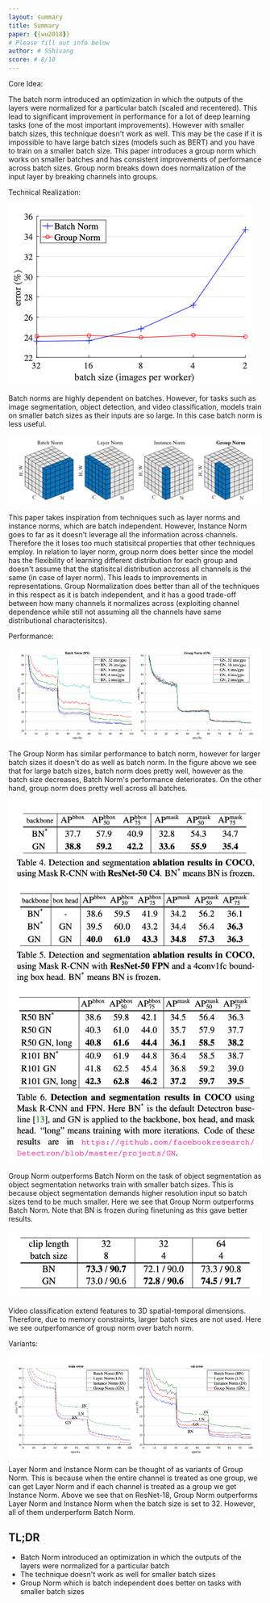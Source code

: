 ```yaml
---
layout: summary
title: Summary
paper: {{wu2018}}
# Please fill out info below
author: # SShivang
score: # 8/10
---
```


Core Idea:

The batch norm introduced an optimization in which the outputs of the layers were normalized for a particular batch (scaled and recentered). This lead to significant improvement in performance for a lot of deep learning tasks (one of the most important improvements). However with smaller batch sizes, this technique doesn't work as well. This may be the case if it is impossible to have large batch sizes (models such as BERT) and you have to train on a smaller batch size. This paper introduces a group norm which works on smaller batches and has consistent improvements of performance across batch sizes. Group norm breaks down does normalization of the input layer by breaking channels into groups.

Technical Realization:

![Performance of Batch Norm vs Group Norm](wu2018group_2_1.png)

Batch norms are highly dependent on batches. However, for tasks such as image segmentation, object detection, and video classification, models train on smaller batch sizes as their inputs are so large. In this case batch norm is less useful.

![All normalization techniques](wu2018group_2_6.png)

 This paper takes inspiration from techniques such as layer norms and instance norms, which are batch independent. However, Instance Norm goes to far as it doesn't leverage all the information across channels. Therefore the it loses too much statisitcal properties that other techniques employ. In relation to layer norm, group norm does better since the model has the flexibility of learning different distribution for each group and doesn't assume that the statisitcal distribution accross all channels is the same (in case of layer norm). This leads to improvements in representations. Group Normalization does better than all of the techniques in this respect as it is batch independent, and it has a good trade-off between how many channels it normalizes across (exploiting channel dependence while still not assuming all the channels have same distributional characterisitcs).

Performance:

![All normalization techniques on ResNet-18](wu2018group_2_5.png)

The Group Norm has similar performance to batch norm, however for larger batch sizes it doesn't do as well as batch norm. In the figure above we see that for large batch sizes, batch norm does pretty well, however as the
batch size decreases, Batch Norm's performance deteriorates. On the other hand, group norm does pretty well
across all batches.

![Performance improvement on object segmentation](wu2018group_2_3.png)

Group Norm outperforms Batch Norm on the task of object segmentation as object segmentation networks train with smaller batch sizes. This is because object segmentation demands higher resolution input so batch sizes tend to be much smaller. Here we see that Group Norm outperforms Batch Norm. Note that BN is frozen during finetuning as this gave better results.


![Performance improvement on video classification](wu2018group_2_2.png)

Video classification extend features to 3D spatial-temporal dimensions. Therefore, due to memory constraints, larger batch sizes are not used. Here we see outperfomance of group norm over batch norm.

Variants:

![Variants Compared](wu2018group_2_4.png)

Layer Norm and Instance Norm can be thought of as variants of Group Norm. This is because when the entire channel is treated as one group, we can get Layer Norm and if each channel is treated as a group we get Instance Norm. Above we see that on ResNet-18, Group Norm outperforms Layer Norm and Instance Norm when the batch size is set to 32. However, all of them underperform Batch Norm.


## TL;DR
* Batch Norm introduced an optimization in which the outputs of the layers were normalized for a particular batch
* The technique doesn't work as well for smaller batch sizes
* Group Norm which is batch independent does better on tasks with smaller batch sizes
